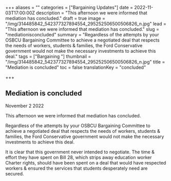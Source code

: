 +++
aliases = ""
categories = ["Bargaining Updates"]
date = 2022-11-03T17:00:00Z
description = "This afternoon we were informed that mediation has concluded."
draft = true
image = "/img/314485842_542377327894554_295252506500506826_n.jpg"
lead = "This afternoon we were informed that mediation has concluded."
slug = "mediationisconcluded"
summary = "Regardless of the attempts by your OSBCU Bargaining Committee to achieve a negotiated deal that respects the needs of workers, students & families, the Ford Conservative government would not make the necessary investments to achieve this deal."
tags = ["Bargaining "]
thumbnail = "/img/314485842_542377327894554_295252506500506826_n.jpg"
title = "Mediation is concluded"
toc = false
translationKey = "concluded"

+++
## Mediation is concluded

November 2 2022

This afternoon we were informed that mediation has concluded.

Regardless of the attempts by your OSBCU Bargaining Committee to achieve a negotiated deal that respects the needs of workers, students & families, the Ford Conservative government would not make the necessary investments to achieve this deal.

It is clear that this government never intended to negotiate. The time & effort they have spent on Bill 28, which strips away education worker Charter rights, should have been spent on a deal that would have respected workers & ensured the services that students desperately need are secured.